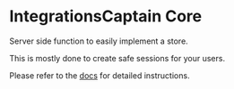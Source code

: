 # IntegrationsCaptain Core

Server side function to easily implement a store.

This is mostly done to create safe sessions for your users.

Please refer to the [docs](https://integrationscaptain.mintlify.app/) for detailed instructions.
